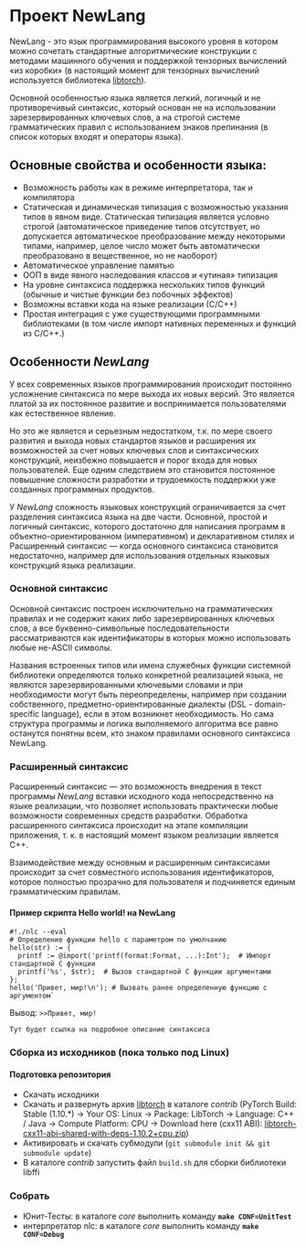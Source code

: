 # Проект NewLang
NewLang - это язык программирования высокого уровня в котором можно сочетать стандартные алгоритмические конструкции с методами машинного обучения и поддержкой тензорных вычислений «из коробки» (в настоящий момент для тензорных вычислений используется библиотека [libtorch](https://pytorch.org/)).

Основной особенностью языка является легкий, логичный и не противоречивый синтаксис, который основан не на использовании зарезервированных ключевых слов, а на строгой системе грамматических правил с использованием знаков препинания (в список которых входят и операторы языка).

## Основные свойства и особенности языка:
- Возможность работы как в режиме интерпретатора, так и компилятора
- Статическая  и динамическая типизация с возможностью указания типов в явном виде. Статическая типизация является условно строгой (автоматическое приведение типов отсутствует, но допускается автоматическое преобразование между некоторыми типами, например, целое число может быть автоматически преобразовано в вещественное, но не наоборот)
- Автоматическое управление памятью
- ООП в виде явного наследования классов и «утиная» типизация
- На уровне синтаксиса поддержка нескольких типов функций (обычные и чистые функции без побочных эффектов)
- Возможны вставки кода на языке реализации (С/С++)
- Простая интеграция с уже существующими программными библиотеками (в том числе импорт нативных переменных и функций из С/С++.)

## Особенности *NewLang*
У всех современных языков программирования происходит постоянно усложнение синтаксиса по мере выхода их новых версий. Это является платой за их постоянное развитие и воспринимается пользователями как естественное явление. 

Но это же является и серьезным недостатком, т.к. по мере своего развития и выхода новых стандартов языков и расширения их возможностей за счет новых ключевых слов и синтаксических конструкций, неизбежно повышается и порог входа для новых пользователей. Еще одним следствием это становится постоянное повышение сложности разработки и трудоемкость поддержки уже созданных программных продуктов.

У *NewLang* сложность языковых конструкций ограничивается за счет разделения синтаксиса языка на две части. Основной, простой и логичный синтаксис, которого достаточно для написания программ в объектно-ориентированном (императивном) и декларативном стилях и Расширенный синтаксис — когда основного синтаксиса становится недостаточно, например для использования отдельных языковых конструкций языка реализации. 

### Основной синтаксис
Основной синтаксис построен исключительно на грамматических правилах и не содержит каких либо зарезервированных ключевых слов, а все буквенно-символьные последовательности рассматриваются как идентификаторы в которых можно использовать любые не-ASCII символы.

Названия встроенных типов или имена служебных функции системной библиотеки определяются только конкретной реализацией языка, не являются зарезервированными ключевыми словами и при необходимости могут быть переопределены, например при создании собственного, предметно-ориентированные диалекты (DSL - domain-specific language), если в этом возникнет необходимость. Но сама структура программы и логика выполняемого алгоритма все равно останутся понятны всем, кто знаком правилами основного синтаксиса NewLang.

### Расширенный синтаксис
Расширенный синтаксис — это возможность внедрения в текст программы *NewLang* вставки исходного кода непосредственно на языке реализации, что позволяет использовать практически любые возможности современных средств разработки. Обработка расширенного синтаксиса происходит на этапе компиляции приложения, т. к. в настоящий момент языком реализации является С++.

Взаимодействие между основным и расширенным синтаксисами происходит за счет совместного использования идентификаторов, которое полностью прозрачно для пользователя и подчиняется единым грамматическим правилам.

#### Пример скрипта Hello world! на NewLang
    #!./nlc --eval 
    # Определение функции hello с параметром по умолчанию
    hello(str) := { 
      printf := @import('printf(format:Format, ...):Int');  # Импорт стандартной C функции
      printf('%s', $str);  # Вызов стандартной C функции аргументами
    };
    hello('Привет, мир!\n'); # Вызвать ранее определенную функцию с аргументом`

Вывод:
`>>Привет, мир!`



    
    
    Тут будет ссылка на подробное описание синтаксиса
    
    
    



### Сборка из исходников (пока только под Linux)
#### Подготовка репозитория
- Скачать исходники
- Скачать и развернуть архив [libtorch](https://pytorch.org/) в каталоге *contrib* (PyTorch Build: Stable (1.10.*) -> Your OS: Linux -> Package: LibTorch -> Language: C++ / Java -> Compute Platform: CPU -> Download here (cxx11 ABI):
[libtorch-cxx11-abi-shared-with-deps-1.10.2+cpu.zip](https://download.pytorch.org/libtorch/cpu/libtorch-cxx11-abi-shared-with-deps-1.10.2%2Bcpu.zip))
- Активировать и скачать субмодули (`git submodule init && git submodule update`)
- В каталоге *contrib* запустить файл `build.sh` для сборки библиотеки libffi

### Собрать
- Юнит-Тесты: в каталоге *core* выполнить команду **`make CONF=UnitTest`**
- интерпретатор nlc: в каталоге *core* выполнить команду **`make CONF=Debug`**
